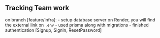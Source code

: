 ## Tracking Team work

on branch [feature/infra]:
    - setup database server on Render, you will find the external link on `.env`
    - used prisma along with migrations
    - finished authentication [Signup, SignIn, ResetPassword]
